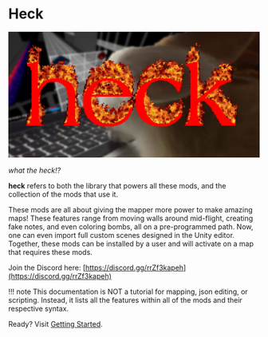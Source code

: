 # Heck

![heck logo](/assets/firebunni.png)

*what the heck!?*

**heck** refers to both the library that powers all these mods, and the collection of the mods that use it.

These mods are all about giving the mapper more power to make amazing maps! These features range from moving walls around mid-flight, creating fake notes, and even coloring bombs, all on a pre-programmed path. Now, one can even import full custom scenes designed in the Unity editor. Together, these mods can be installed by a user and will activate on a map that requires these mods.

Join the Discord here: [https://discord.gg/rrZf3kapeh](https://discord.gg/rrZf3kapeh)

!!! note
    This documentation is NOT a tutorial for mapping, json editing, or scripting. Instead, it lists all the features within all of the mods and their respective syntax.

Ready? Visit [Getting Started](getting-started.md).
